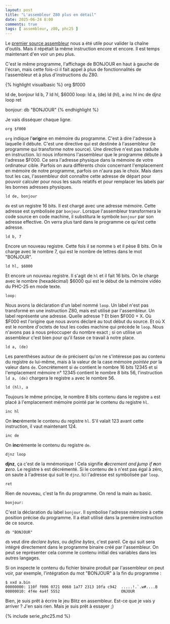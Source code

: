 ```yaml
---
layout: post
title: "L'assembleur Z80 plus en détail"
date: 2025-06-24 8:00
comments: true
tags: [ assembleur, z80, phc25 ]
---
```


Le [premier source assembleur](/blog/2025/06/19/phc25-VII/) nous a été utile pour valider la chaîne d'outils.
Mais il répétait la même instruction encore et encore. Il est temps maintenant d'en voir un peu plus.

<!-- more -->

C'est le même programme, l'affichage de BONJOUR en haut à gauche de l'écran, mais
cette fois-ci il fait appel à plus de fonctionnalités de l'assembleur et à plus d'instructions du Z80.

{% highlight visualbasic %}
org $f000

  ld de, bonjour
  ld b, 7
  ld hl, $6000
loop:
  ld a, (de)
  ld (hl), a
  inc hl
  inc de
  djnz loop
  ret

bonjour:
  db "BONJOUR"
{% endhighlight %}

Je vais disséquer chaque ligne.

    org $f000

`org` indique l'**or**i**g**ine en mémoire du programme. C'est à dire l'adresse
à laquelle il débute. C'est une directive qui est destinée à l'assembleur (le
programme qui transforme notre source). Une directive n'est pas traduite en
instruction. Ici nous informons l'assembleur que le programme débute à l'adresse
$F000. Ce sera l'adresse physique dans la mémoire de votre ordinateur cible.
Parfois on aura différents choix concernant l'emplacement en mémoire de notre
programme, parfois on n'aura pas le choix. Mais dans tout les cas, l'assembleur
doit connaître cette adresse de départ pour pouvoir calculer pour nous les sauts
relatifs et pour remplacer les labels par les bonnes adresses physiques.

    ld de, bonjour

`de` est un registre 16 bits. Il est chargé avec une adresse mémoire. Cette
adresse est symbolisée par `bonjour`. Lorsque l'assembleur transformera le code
source en code machine, il substitura le symbole `bonjour` par son adresse effective.
On verra plus tard dans le programme ce qu'est cette adresse.

    ld b, 7

Encore un nouveau registre. Cette fois il se nomme `b` et il pèse 8 bits. On le
charge avec le nombre 7, qui est le nombre de lettres dans le mot "BONJOUR".

    ld hl, $6000

Et encore un nouveau registre. Il s'agit de `hl` et il fait 16 bits. On le charge
avec le nombre (hexadécimal) $6000 qui est le début de la mémoire vidéo du
PHC-25 en mode texte.

    loop:

Nous avons la déclaration d'un label nommé `loop`. Un label n'est pas transformé
en une instruction Z80, mais est utilisé par l'assembleur. Un label représente
une adresse. Quelle adresse ? Et bien $F000 + X. Où $F000 est l'origine que nous
avons déclaré au tout début du source. Et où X est le nombre d'octets de tout
les codes machine qui précède le `loop`. Nous n'avons pas à nous préoccuper du
nombre exact ; si on utilise un assembleur c'est bien pour qu'il fasse ce
travail à notre place.

    ld a, (de)

Les parenthèses autour de `de` précisent qu'on ne s'intéresse pas au contenu du
registre `de` lui-même, mais à la valeur de la case mémoire _pointée par_ la
valeur dans `de`. Concrètement si `de` contient le nombre 16 bits 12345 et si l'emplacement mémoire n° 12345 contient
le nombre 8 bits 56, l'instruction `ld a, (de)` chargera le registre `a` avec le nombre 56.

    ld (hl), a

Toujours le même principe, le nombre 8 bits contenu dans le registre `a` est
placé à l'emplacement mémoire pointé par le contenu du registre `hl`.

    inc hl

On **inc**rémente le contenu du registre `hl`. S'il valait 123 avant cette
instruction, il vaut maintenant 124.

    inc de

On **inc**rémente le contenu du registre `de`.

    djnz loop

**djnz**, ça c'est de la mnémonique ! Cela signifie _**d**ecrement and **j**ump
if **n**on **z**ero_. Le registre `b` est décrémenté. Si le contenu de `b` n'est
pas égal à zéro, on saute à l'adresse qui suit le `djnz`. Ici l'adresse est
symbolisée par `loop`.

    ret

Rien de nouveau, c'est la fin du programme. On rend la main au basic.

    bonjour:

C'est la déclaration du label `bonjour`. Il symbolise l'adresse mémoire à cette position précise du programme.
Il a était utilisé dans la première instruction de ce source.

    db "BONJOUR"

`db` veut dire _declare bytes_, ou _define bytes_, c'est pareil. Ce qui suit sera
intégré directement dans le programme binaire créé par l'assembleur. On peut se
représenter cela comme le contenu initial des variables dans les autres langages.

Si on inspecte le contenu du fichier binaire produit par l'assembleur on peut
voir, par exemple, l'intégration du mot "BONJOUR" à la fin du programme :

    $ xxd a.bin
    00000000: 110f f006 0721 0060 1a77 2313 10fa c942  .....!.`.w#....B
    00000010: 4f4e 4a4f 5552                           ONJOUR

Bien, je suis prêt à écrire le jeu Blitz en assembleur. Est-ce que je vais y
arriver ? J'en sais rien. Mais je suis prêt à essayer ;)

{% include serie_phc25.md %}
